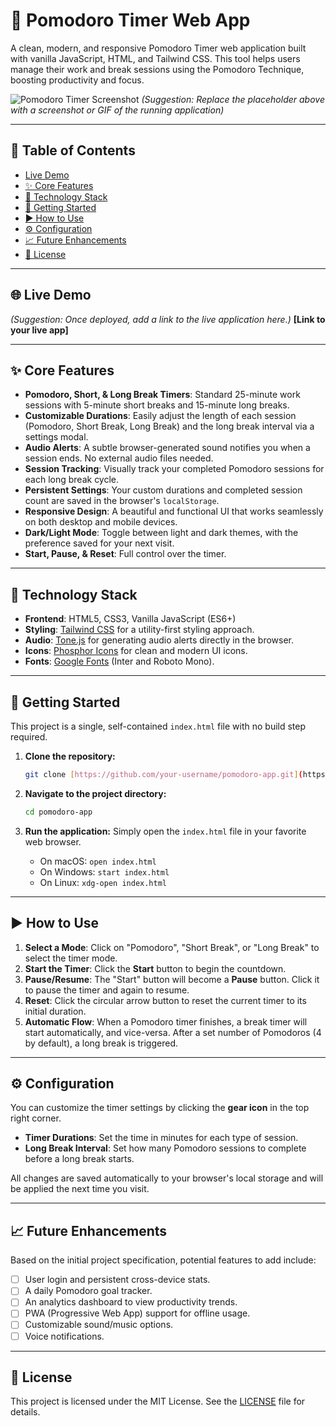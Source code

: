# 🍅 Pomodoro Timer Web App

A clean, modern, and responsive Pomodoro Timer web application built with vanilla JavaScript, HTML, and Tailwind CSS. This tool helps users manage their work and break sessions using the Pomodoro Technique, boosting productivity and focus.

![Pomodoro Timer Screenshot]([https://i.ibb.co/Y7TGjX1N/Screenshot-2025-06-20-201338.png](https://i.ibb.co/27YBKSCF/Screenshot-2025-06-20-201338.png))
*(Suggestion: Replace the placeholder above with a screenshot or GIF of the running application)*

---

## 📘 Table of Contents

- [Live Demo](#-live-demo)
- [✨ Core Features](#-core-features)
- [🔧 Technology Stack](#-technology-stack)
- [🚀 Getting Started](#-getting-started)
- [▶️ How to Use](#️-how-to-use)
- [⚙️ Configuration](#️-configuration)
- [📈 Future Enhancements](#-future-enhancements)
- [📄 License](#-license)

---

## 🌐 Live Demo

*(Suggestion: Once deployed, add a link to the live application here.)*
**[Link to your live app]**

---

## ✨ Core Features

-   **Pomodoro, Short, & Long Break Timers**: Standard 25-minute work sessions with 5-minute short breaks and 15-minute long breaks.
-   **Customizable Durations**: Easily adjust the length of each session (Pomodoro, Short Break, Long Break) and the long break interval via a settings modal.
-   **Audio Alerts**: A subtle browser-generated sound notifies you when a session ends. No external audio files needed.
-   **Session Tracking**: Visually track your completed Pomodoro sessions for each long break cycle.
-   **Persistent Settings**: Your custom durations and completed session count are saved in the browser's `localStorage`.
-   **Responsive Design**: A beautiful and functional UI that works seamlessly on both desktop and mobile devices.
-   **Dark/Light Mode**: Toggle between light and dark themes, with the preference saved for your next visit.
-   **Start, Pause, & Reset**: Full control over the timer.

---

## 🔧 Technology Stack

-   **Frontend**: HTML5, CSS3, Vanilla JavaScript (ES6+)
-   **Styling**: [Tailwind CSS](https://tailwindcss.com/) for a utility-first styling approach.
-   **Audio**: [Tone.js](https://tonejs.github.io/) for generating audio alerts directly in the browser.
-   **Icons**: [Phosphor Icons](https://phosphoricons.com/) for clean and modern UI icons.
-   **Fonts**: [Google Fonts](https://fonts.google.com/) (Inter and Roboto Mono).

---

## 🚀 Getting Started

This project is a single, self-contained `index.html` file with no build step required.

1.  **Clone the repository:**
    ```sh
    git clone [https://github.com/your-username/pomodoro-app.git](https://github.com/your-username/pomodoro-app.git)
    ```

2.  **Navigate to the project directory:**
    ```sh
    cd pomodoro-app
    ```

3.  **Run the application:**
    Simply open the `index.html` file in your favorite web browser.
    -   On macOS: `open index.html`
    -   On Windows: `start index.html`
    -   On Linux: `xdg-open index.html`

---

## ▶️ How to Use

1.  **Select a Mode**: Click on "Pomodoro", "Short Break", or "Long Break" to select the timer mode.
2.  **Start the Timer**: Click the **Start** button to begin the countdown.
3.  **Pause/Resume**: The "Start" button will become a **Pause** button. Click it to pause the timer and again to resume.
4.  **Reset**: Click the circular arrow button to reset the current timer to its initial duration.
5.  **Automatic Flow**: When a Pomodoro timer finishes, a break timer will start automatically, and vice-versa. After a set number of Pomodoros (4 by default), a long break is triggered.

---

## ⚙️ Configuration

You can customize the timer settings by clicking the **gear icon** in the top right corner.

-   **Timer Durations**: Set the time in minutes for each type of session.
-   **Long Break Interval**: Set how many Pomodoro sessions to complete before a long break starts.

All changes are saved automatically to your browser's local storage and will be applied the next time you visit.

---

## 📈 Future Enhancements

Based on the initial project specification, potential features to add include:

-   [ ] User login and persistent cross-device stats.
-   [ ] A daily Pomodoro goal tracker.
-   [ ] An analytics dashboard to view productivity trends.
-   [ ] PWA (Progressive Web App) support for offline usage.
-   [ ] Customizable sound/music options.
-   [ ] Voice notifications.

---

## 📄 License

This project is licensed under the MIT License. See the [LICENSE](LICENSE) file for details.
